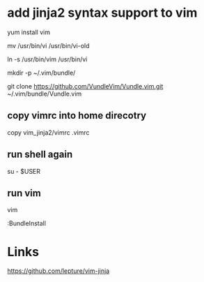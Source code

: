 # add jinja2 syntax support to vim

yum install vim

mv /usr/bin/vi /usr/bin/vi-old

ln -s /usr/bin/vim /usr/bin/vi

mkdir -p ~/.vim/bundle/

git clone https://github.com/VundleVim/Vundle.vim.git ~/.vim/bundle/Vundle.vim

## copy vimrc into home direcotry

copy vim_jinja2/vimrc .vimrc

## run shell again

su - $USER

## run vim

vim

:BundleInstall

# Links

https://github.com/lepture/vim-jinja

